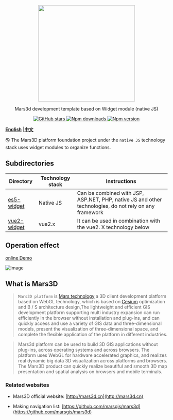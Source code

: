 <p align="center">
<img src="//mars3d.cn/logo.png" width="300px" />
</p>

<p align="center">Mars3d development template based on Widget module (native JS)</p>

<p align="center">
<a target="_black" href="https://github.com/marsgis/mars3d">
<img alt="GitHub stars" src="https://img.shields.io/github/stars/marsgis/mars3d?style=flat&logo=github">
</a>
<a target="_black" href="https://www.npmjs.com/package/mars3d">
<img alt="Npm downloads" src="https://img.shields.io/npm/dt/mars3d?style=flat&logo=npm">
</a>
<a target="_black" href="https://www.npmjs.com/package/mars3d">
<img alt="Npm version" src="https://img.shields.io/npm/v/mars3d.svg?style=flat&logo=npm&label=version"/>
</a>
</p>

 [**English**](./README_EN.md) |[**中文**](./README.md) 

 🌎 The Mars3D platform foundation project under the `native JS` technology stack uses widget modules to organize functions.

 

## Subdirectories
  
| Directory  |Technology stack  |   Instructions  | 
|  ----  |---- | ----  |
|[es5-widget](./es5-widget/README.md)	| Native JS | Can be combined with JSP, ASP.NET, PHP, native JS and other technologies, do not rely on any framework| 
|[vue2-widget](./vue2-widget/README.md)	| vue2.x | It can be used in combination with the vue2. X technology below| 




## Operation effect 
 [online Demo](http://mars3d.cn/project/jcxm/)  
 
 ![image](http://marsgis.cn/img/project/mars3d-vue-project-jcxm/1.jpg)
 

## What is Mars3D
>  `Mars3D platform` is [Mars technology](http://marsgis.cn/) a 3D client development platform based on WebGL technology, which is based on [Cesium](https://cesium.com/cesiumjs/) optimization and B / S architecture design,The lightweight and efficient GIS development platform supporting multi industry expansion can run efficiently in the browser without installation and plug-ins, and can quickly access and use a variety of GIS data and three-dimensional models, present the visualization of three-dimensional space, and complete the flexible application of the platform in different industries.

 > Mars3d platform can be used to build 3D GIS applications without plug-ins, across operating systems and across browsers. The platform uses WebGL for hardware accelerated graphics, and realizes real dynamic big data 3D visualization across platforms and browsers. The Mars3D product can quickly realize beautiful and smooth 3D map presentation and spatial analysis on browsers and mobile terminals.

### Related websites
- Mars3D official website: [http://mars3d.cn](http://mars3d.cn)

- Making navigation list: [https://github.com/marsgis/mars3d](https://github.com/marsgis/mars3d)
 


